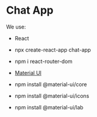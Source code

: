 # Chat App
We use:
- React
- npx create-react-app chat-app
- npm i react-router-dom

- [Material UI](https://material-ui.com/getting-started/installation/)
 - npm install @material-ui/core
-  npm install @material-ui/icons
- npm install @material-ui/lab



